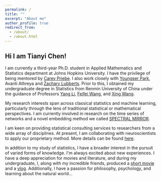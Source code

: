```yaml
---
permalink: /
title: ""
excerpt: "About me"
author_profile: true
redirect_from: 
  - /about/
  - /about.html
---
```


## Hi I am Tianyi Chen!

I am currently a third-year Ph.D. student in Applied Mathematics and Statistics department at Johns Hopkins University. I have the privilege of being mentored by [Carey Priebe](https://www.ams.jhu.edu/~priebe/). I also work closely with [Youngser Park](https://www.cis.jhu.edu/~parky/), Avanti Athreya and [Zachary Lubberts](https://sites.google.com/view/zachary-lubberts). Prior to this, I obtained my undergraduate degree in Statistics from Renmin University of China under the guidance of Professors [Yang Li](http://stat.ruc.edu.cn/Home/People/Faculty/1f8dc586ac2f4ed58593a03c5d37bc1e.htm), [Feifei Wang](http://stat.ruc.edu.cn/Home/People/Faculty/2ded6adf269343c090a1837426d06078.htm), and [Xing Wang](http://stat.ruc.edu.cn/Home/People/Faculty/bc3d62d0bb2f40eea0ac93da96b1dbd5.htm).

My research interests span across classical statistics and machine learning, particularly through the lens of traditional statistical or mathematical perspectives. I am currently involved in research on the time series of networks and a novel embedding method we called [SPECTRAL MIRROR](https://arxiv.org/abs/2205.06877).

I am keen on providing statistical consulting services to researchers from a wide array of disciplines. At present, I am collaborating with neuroscientists to apply our proprietary method. More details can be found [here](https://appliednetsci.springeropen.com/articles/10.1007/s41109-023-00564-5).

In addition to my study of statistics, I have a broader interest in the pursuit of varied forms of knowledge. I'm always excited about new experiences. I have a deep appreciation for movies and literature, and during my undergraduate, I, along with my incredible friends, produced a [short movie](https://v.qq.com/x/page/m0196i70neu.html) and a [vlog](https://www.youtube.com/watch?v=W9OxAO_TmX4). Additionally, I have a passion for philosophy, psychology, and learning about the natural world...
